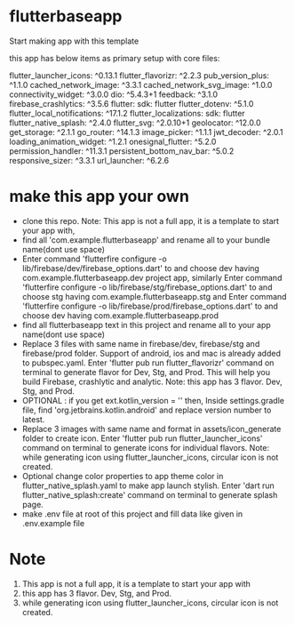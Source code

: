 # flutterbaseapp

Start making app with this template

this app has below items as primary setup with core files:

flutter_launcher_icons: ^0.13.1
flutter_flavorizr: ^2.2.3
pub_version_plus: ^1.1.0
cached_network_image: ^3.3.1
cached_network_svg_image: ^1.0.0
connectivity_widget: ^3.0.0
dio: ^5.4.3+1
feedback: ^3.1.0
firebase_crashlytics: ^3.5.6
flutter:
sdk: flutter
flutter_dotenv: ^5.1.0
flutter_local_notifications: ^17.1.2
flutter_localizations:
sdk: flutter
flutter_native_splash: ^2.4.0
flutter_svg: ^2.0.10+1
geolocator: ^12.0.0
get_storage: ^2.1.1
go_router: ^14.1.3
image_picker: ^1.1.1
jwt_decoder: ^2.0.1
loading_animation_widget: ^1.2.1
onesignal_flutter: ^5.2.0
permission_handler: ^11.3.1
persistent_bottom_nav_bar: ^5.0.2
responsive_sizer: ^3.3.1
url_launcher: ^6.2.6

# make this app your own

- clone this repo. Note: This app is not a full app, it is a template to start your app with,
- find all 'com.example.flutterbaseapp' and rename all to your bundle name(dont use space)
- Enter command 'flutterfire configure -o lib/firebase/dev/firebase_options.dart' to and choose dev having com.example.flutterbaseapp.dev project app, similarly Enter command 'flutterfire configure -o lib/firebase/stg/firebase_options.dart' to and choose stg having com.example.flutterbaseapp.stg and Enter command 'flutterfire configure -o lib/firebase/prod/firebase_options.dart' to and choose dev having com.example.flutterbaseapp.prod
- find all flutterbaseapp text in this project and rename all to your app name(dont use space)
- Replace 3 files with same name in firebase/dev, firebase/stg and firebase/prod folder. Support of android, ios and mac is already added to pubspec.yaml. Enter 'flutter pub run flutter_flavorizr' command on terminal to generate flavor for Dev, Stg, and Prod. This will help you build Firebase, crashlytic and analytic. Note: this app has 3 flavor. Dev, Stg, and Prod.
- OPTIONAL : if you get ext.kotlin_version = '<latest-version>' then, Inside settings.gradle file, find 'org.jetbrains.kotlin.android' and replace version number to latest.
- Replace 3 images with same name and format in assets/icon_generate folder to create icon. Enter 'flutter pub run flutter_launcher_icons' command on terminal to generate icons for individual flavors. Note: while generating icon using flutter_launcher_icons, circular icon is not created.
- Optional change color properties to app theme color in flutter_native_splash.yaml to make app launch stylish. Enter 'dart run flutter_native_splash:create' command on terminal to generate splash page.
- make .env file at root of this project and fill data like given in .env.example file

# Note

1. This app is not a full app, it is a template to start your app with
2. this app has 3 flavor. Dev, Stg, and Prod.
3. while generating icon using flutter_launcher_icons, circular icon is not created.
